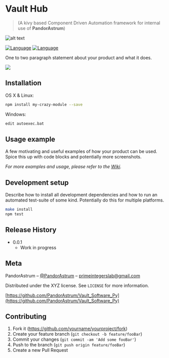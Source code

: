 # Vault Hub 
> (A kivy based Component Driven Automation framework for internal use of **PandorAstrum**)

![alt text][logo]


[![Language][py-image]][py-url]
[![Language][kivy-image]][kivy-url]


One to two paragraph statement about your product and what it does.

![](header.png)

## Installation

OS X & Linux:

```sh
npm install my-crazy-module --save
```

Windows:

```sh
edit autoexec.bat
```

## Usage example

A few motivating and useful examples of how your product can be used. Spice this up with code blocks and potentially more screenshots.

_For more examples and usage, please refer to the [Wiki][wiki]._

## Development setup

Describe how to install all development dependencies and how to run an automated test-suite of some kind. Potentially do this for multiple platforms.

```sh
make install
npm test
```

## Release History

* 0.0.1
    * Work in progress

## Meta

PandorAstrum – [@PandorAstrum](https://twitter.com/PandorAstrum) – primeintegerslab@gmail.com

Distributed under the XYZ license. See ``LICENSE`` for more information.

[https://github.com/PandorAstrum/Vault_Software_Py](https://github.com/PandorAstrum/Vault_Software_Py)

## Contributing

1. Fork it (<https://github.com/yourname/yourproject/fork>)
2. Create your feature branch (`git checkout -b feature/fooBar`)
3. Commit your changes (`git commit -am 'Add some fooBar'`)
4. Push to the branch (`git push origin feature/fooBar`)
5. Create a new Pull Request

<!-- Markdown link & img dfn's -->
[logo]: https://github.com/PandorAstrum/Vault_Software_Py/blob/master/res/logo.png "PandorAstrum Vault Hub"
[py-image]: https://img.shields.io/badge/Python-3.6.1-green.svg
[py-url]: https://www.python.org/
[kivy-image]: https://img.shields.io/badge/Kivy-1.10.0-green.svg
[kivy-url]: https://kivy.org/#home

[npm-image]: https://img.shields.io/npm/v/datadog-metrics.svg?style=flat-square
[npm-url]: https://npmjs.org/package/datadog-metrics
[npm-downloads]: https://img.shields.io/npm/dm/datadog-metrics.svg?style=flat-square

[travis-url]: https://travis-ci.org/dbader/node-datadog-metrics
[wiki]: https://github.com/yourname/yourproject/wiki
